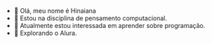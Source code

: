 - 👋 Olá, meu nome é Hinaiana
- 👀 Estou na disciplina de pensamento computacional.
- 🌱 Atualmente estou interessada em  aprender sobre programação.
- 💞️ Explorando o Alura.

<!---
hinaiana/hinaiana is a ✨ special ✨ repository because its `README.md` (this file) appears on your GitHub profile.
You can click the Preview link to take a look at your changes.
--->
